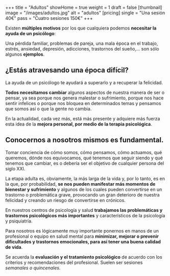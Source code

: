 +++
title = "Adultos"
showHome = true
weight = 1
draft = false
[thumbnail]
image = "/images/adultos.jpg"
alt = "adultos"
[pricing]
single = "Una sesión 40€"
pass = "Cuatro sesiones 150€"
+++

Existen **múltiples motivos** por los que cualquiera podemos **necesitar la ayuda de un psicólogo**:

Una pérdida familiar, problemas de pareja, una mala época en el trabajo, estrés, ansiedad, depresión, adicciones, trastornos del sueño,… son sólo algunos **ejemplos**.

## ¿Estás atravesando una época difícil?

La ayuda de un psicólogo te ayudará a superarlo y a recuperar la felicidad.

**Todos necesitamos cambiar** algunos aspectos de nuestra manera de ser o pensar, ya sea porque nos genera malestar o sufrimiento, porque nos hace sentir infelices o porque nos bloquea en determinados temas y pensamos que somos así o que la gente no cambia.

En la actualidad, cada vez más, está más presente y adquiere más fuerza esta idea de la **mejora personal, por medio de la terapia psicológica**.

## Conocernos a nosotros mismos es fundamental.

Tomar conciencia de cómo somos, cómo pensamos, cómo actuamos, qué queremos, dónde nos equivocamos, qué tenemos que seguir siendo y qué tenemos que cambiar, es o debería ser el objetivo de cualquier persona del siglo XXI.

La etapa adulta es, obviamente, la más larga de la vida y, por lo tanto, es en la que, por probabilidad, **se nos pueden manifestar más momentos de bienestar y sufrimiento** y algunos de los cuales pueden convertirse en un trastorno o problemática grave, provocando un gran deterioro de nuestra felicidad y creando un riesgo de convertirse en crónicos.

En nuestros centros de psicología y salud **trabajamos las problemáticas y trastornos psicológicos más importantes** y característicos de la psicología y psiquiatría.

Para nosotros es lógicamente muy importante ponernos en manos de un profesional o equipo en salud mental para **minimizar, mejorar o prevenir dificultades y trastornos emocionales, para así tener una buena calidad de vida**.

Se acuerda la **evaluación y el tratamiento psicológico** de acuerdo con los criterios y recomendaciones del profesional. Suelen ser sesiones *semanales o quincenales*.